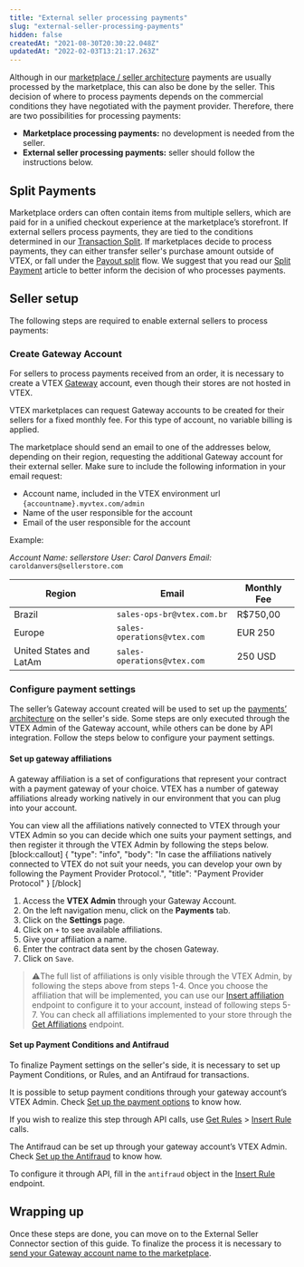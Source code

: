 ```yaml
---
title: "External seller processing payments"
slug: "external-seller-processing-payments"
hidden: false
createdAt: "2021-08-30T20:30:22.048Z"
updatedAt: "2022-02-03T13:21:17.263Z"
---
```

Although in our [marketplace / seller architecture](https://developers.vtex.com/docs/guides/external-marketplace-integration-architecture) payments are usually processed by the marketplace, this can also be done by the seller. This decision of where to process payments depends on the commercial conditions they have negotiated with the payment provider.  Therefore, there are two possibilities for processing payments:

- **Marketplace processing payments:** no development is needed from the seller.
- **External seller processing payments:** seller should follow the instructions below.

## Split Payments

Marketplace orders can often contain items from multiple sellers, which are paid for in a unified checkout experience at the marketplace’s storefront. If external sellers process payments, they are tied to the conditions determined in our [Transaction Split](https://help.vtex.com/en/tutorial/split-payment--6k5JidhYRUxileNolY2VLx#transaction-split). If marketplaces decide to process payments, they can either transfer seller's purchase amount outside of VTEX, or fall under the [Payout split](https://help.vtex.com/en/tutorial/split-payment--6k5JidhYRUxileNolY2VLx#payout-split) flow. We suggest that you read our [Split Payment](https://help.vtex.com/en/tutorial/split-payment--6k5JidhYRUxileNolY2VLx) article to better inform the decision of who processes payments.

## Seller setup

The following steps are required to enable external sellers to process payments:

### Create Gateway Account

For sellers to process payments received from an order, it is necessary to create a VTEX [Gateway](https://help.vtex.com/en/tutorial/what-is-a-payment-gateway--2KH9Wdi7F6swOU4amECSOk) account, even though their stores are not hosted in VTEX.

VTEX marketplaces can request  Gateway accounts to be created for their sellers for a fixed monthly fee. For this type of account, no variable billing is applied.

The marketplace should send an email to one of the addresses below, depending on their region, requesting the additional Gateway account for their external seller. Make sure to include the following information in your email request:

- Account name, included in the VTEX environment url `{accountname}.myvtex.com/admin`
- Name of the user responsible for the account
- Email of the user responsible for the account

Example:

_Account Name: sellerstore_
_User: Carol Danvers_
_Email:_ `caroldanvers@sellerstore.com`

| Region                  | Email                     | Monthly Fee |
|-------------------------|---------------------------|-------------|
| Brazil                  | `sales-ops-br@vtex.com.br`  | R$750,00    |
| Europe                  | `sales-operations@vtex.com` | EUR 250     |
| United States and LatAm | `sales-operations@vtex.com` | 250 USD     |

### Configure payment settings

The seller’s Gateway account created will be used to set up the [payments’ architecture](https://help.vtex.com/en/tracks/payments--6GAS7ZzGAm7AGoEAwDbwJG) on the seller's side. Some steps are only executed through the VTEX Admin of the Gateway account, while others can be done by API integration. Follow the steps below to configure your payment settings.

#### Set up gateway affiliations

A gateway affiliation is a set of configurations that represent your contract with a payment gateway of your choice. VTEX has a number of gateway affiliations already working natively in our environment that you can plug into your account.

You can view all the affiliations natively connected to VTEX through your VTEX Admin so you can decide which one suits your payment settings, and then register it through the VTEX Admin by following the steps below.
[block:callout]
{
  "type": "info",
  "body": "In case the affiliations natively connected to VTEX do not suit your needs, you can develop your own by following the Payment Provider Protocol.",
  "title": "Payment Provider Protocol"
}
[/block]

1. Access the **VTEX Admin** through your Gateway Account.
2. On the left navigation menu, click on the **Payments** tab.
3. Click on the **Settings** page.
4. Click on `+` to see available affiliations.
5. Give your affiliation a name.
6. Enter the contract data sent by the chosen Gateway.
7. Click on `Save`.

>⚠️The full list of affiliations is only visible through the VTEX Admin, by following the steps above from steps 1-4. Once you choose the affiliation that will be implemented, you can use our [Insert affiliation](https://developers.vtex.com/docs/api-reference/payments-gateway-api#post-/api/pvt/affiliations) endpoint to configure it to your account, instead of following steps 5-7. You can check all affiliations implemented to your store through the [Get Affiliations](https://developers.vtex.com/docs/api-reference/payments-gateway-api#get-/api/pvt/affiliations) endpoint.

#### Set up Payment Conditions and Antifraud

To finalize Payment settings on the seller's side, it is necessary to set up Payment Conditions, or Rules, and an Antifraud for transactions.

It is possible to setup payment conditions through your gateway account’s VTEX Admin.  Check [Set up  the payment options](https://help.vtex.com/en/tutorial/how-to-configure-payment-conditions) to know how.

If you wish to realize this step through API calls, use [Get Rules](https://developers.vtex.com/docs/api-reference/payments-gateway-api#get-/api/pvt/rules) > [Insert Rule](https://developers.vtex.com/docs/api-reference/payments-gateway-api#post-/api/pvt/rules) calls.

The Antifraud can be set up  through your gateway account’s VTEX Admin.  Check [Set up the Antifraud](https://help.vtex.com/tutorial/how-to-configure-the-anti-fraud--tutorials_446) to know how.

To configure it through API, fill in the `antifraud` object in the [Insert Rule](https://developers.vtex.com/docs/api-reference/payments-gateway-api#post-/api/pvt/rules) endpoint.

## Wrapping up

Once these steps are done, you can move on to the External Seller Connector section of this guide. To finalize the process it is necessary to [send your Gateway account name to the marketplace](https://developers.vtex.com/docs/guides/external-seller-integration-connector#seller-processing-payments).
